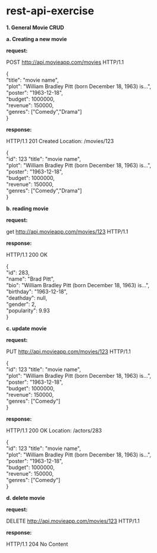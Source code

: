 # rest-api-exercise

**1. General Movie CRUD**

**a. Creating a new movie**

**request:**

POST http://api.movieapp.com/movies HTTP/1.1

{<br>
  "title": "movie name", <br>
  "plot": "William Bradley Pitt (born December 18, 1963) is…", <br>
  "poster": "1963-12-18", <br>
  "budget": 1000000, <br>
  "revenue": 150000, <br>
  "genres": ["Comedy","Drama"]<br>
}

**response:**

HTTP/1.1 201 Created
Location: /movies/123

{<br>
  "id": 123
  "title": "movie name", <br>
  "plot": "William Bradley Pitt (born December 18, 1963) is…", <br>
  "poster": "1963-12-18", <br>
  "budget": 1000000, <br>
  "revenue": 150000, <br>
  "genres": ["Comedy","Drama"]<br>
}

**b. reading movie**

**request:**

get http://api.movieapp.com/movies/123 HTTP/1.1


**response:**

HTTP/1.1 200 OK

{<br>
  "id": 283, <br>
  "name": "Brad Pitt", <br>
  "bio": "William Bradley Pitt (born December 18, 1963) is…", <br>
  "birthday": "1963-12-18", <br>
  "deathday": null, <br>
  "gender": 2, <br>
  "popularity": 9.93<br>
}

**c. update movie**

**request:**

PUT http://api.movieapp.com/movies/123 HTTP/1.1

{<br>
  "id": 123
  "title": "movie name", <br>
  "plot": "William Bradley Pitt (born December 18, 1963) is…", <br>
  "poster": "1963-12-18", <br>
  "budget": 1000000, <br>
  "revenue": 150000, <br>
  "genres": ["Comedy"]<br>
}

**response:**

HTTP/1.1 200 OK
Location: /actors/283

{<br>
  "id": 123
  "title": "movie name", <br>
  "plot": "William Bradley Pitt (born December 18, 1963) is…", <br>
  "poster": "1963-12-18", <br>
  "budget": 1000000, <br>
  "revenue": 150000, <br>
  "genres": ["Comedy"]<br>
}

**d. delete movie**

**request:**

DELETE http://api.movieapp.com/movies/123 HTTP/1.1

**response:**

HTTP/1.1 204 No Content
